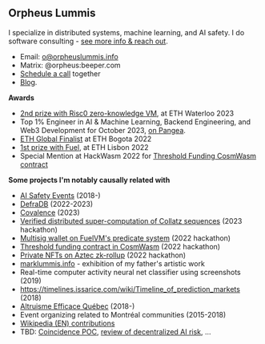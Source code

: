 ## Orpheus Lummis 

I specialize in distributed systems, machine learning, and AI safety. I do software consulting - [see more info & reach out](https://orpheuslummis.info/software_consultancy.html).

- Email: [o@orpheuslummis.info](mailto:o@orpheuslummis.info)
- Matrix: @orpheus:beeper.com
- [Schedule a call](https://calendly.com/orpheuslummis/discussion) together
- [Blog](https://orpheus.substack.com/).

**Awards**
- [2nd prize with Risc0 zero-knowledge VM](https://github.com/orpheuslummis/Collaptz), at ETH Waterloo 2023
- Top 1% Engineer in AI & Machine Learning, Backend Engineering, and Web3 Development for October 2023, [on Pangea](https://share.pangea.app/manage/60e243a9-0cb5-47db-96b0-45b681f17f80).
- [ETH Global Finalist](https://github.com/meirbank/ETHBogota2022) at ETH Bogota 2022
- [1st prize with Fuel](https://fuel-labs.ghost.io/ethlisbon22-recap/), at ETH Lisbon 2022
- Special Mention at HackWasm 2022 for [Threshold Funding CosmWasm contract](https://github.com/orpheuslummis/threshold-funding)

**Some projects I'm notably causally related with**
- [AI Safety Events](https://aisafetyevents.org/) (2018-)
- [DefraDB](https://github.com/sourcenetwork/defradb/) (2022-2023)
- [Covalence](https://github.com/orpheuslummis/covalence) (2023)
- [Verified distributed super-computation of Collatz sequences](https://github.com/orpheuslummis/Collaptz) (2023 hackathon)
- [Multisig wallet on FuelVM's predicate system](https://fuel-labs.ghost.io/ethlisbon22-recap/) (2022 hackathon)
- [Threshold funding contract in CosmWasm](https://github.com/orpheuslummis/threshold-funding) (2022 hackathon)
- [Private NFTs on Aztec zk-rollup](https://ethglobal.com/showcase/dizkreet-4rvz2) (2022 hackathon)
- [marklummis.info](https://marklummis.info) - exhibition of my father's artistic work
- Real-time computer activity neural net classifier using screenshots (2019)
- https://timelines.issarice.com/wiki/Timeline_of_prediction_markets (2018)
- [Altruisme Efficace Québec](https://altruismeefficacequebec.org/) (2018-)
- Event organizing related to Montréal communities (2015-2018)
- [Wikipedia (EN) contributions](https://en.wikipedia.org/w/index.php?limit=500&title=Special%3AContributions&contribs=user&target=Orpheus+Lummis&namespace=&tagfilter=&start=&end=)
- TBD: [Coincidence POC](https://github.com/orpheuslummis/coincidence), [review of decentralized AI risk](https://github.com/orpheuslummis/decentralized-ai-risk-review), ...
